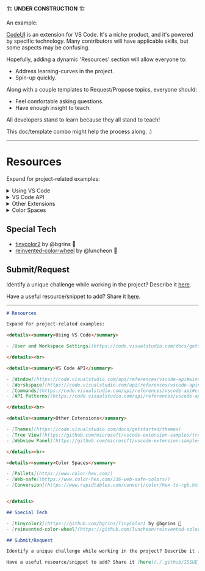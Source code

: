 🏗 **UNDER CONSTRUCTION** 🏗


An example:

[CodeUI](github.com/ryanraposo/codeui) is an extension for VS Code. It's a niche product, and it's powered by specific technology. Many contributors will have applicable skills, but some aspects may be confusing. 

Hopefully, adding a dynamic 'Resources' section will allow everyone to:
- Address learning-curves in the project.
- Spin-up quickly.

Along with a couple templates to Request/Propose topics, everyone should:
- Feel comfortable asking questions.
- Have enough insight to teach.

All developers stand to learn because they all stand to teach!

This doc/template combo might help the process along. :)

---

# Resources

Expand for project-related examples:

<details><summary>Using VS Code</summary>

- [Themes](https://code.visualstudio.com/docs/getstarted/themes)
- [User and Workspace Settings](https://code.visualstudio.com/docs/getstarted/settings)

</details>

<details><summary>VS Code API</summary>

- [Window](https://code.visualstudio.com/api/references/vscode-api#window)
- [Worskspace](https://code.visualstudio.com/api/references/vscode-api#workspace)
- [Commands](https://code.visualstudio.com/api/references/vscode-api#commands)
- [API Patterns](https://code.visualstudio.com/api/references/vscode-api#api-patterns)

</details>

<details><summary>Other Extensions</summary>

- [Tree View](https://github.com/microsoft/vscode-extension-samples/tree/master/webview-view-sample)
- [Webview Panel](https://github.com/microsoft/vscode-extension-samples/tree/master/webview-view-sample)

</details>

<details><summary>Color Spaces</summary>

- [Pallets](https://www.color-hex.com/)
- [Web-safe](https://www.color-hex.com/216-web-safe-colors/)
- [Conversion](https://www.rapidtables.com/convert/color/hex-to-rgb.html)


</details>

## Special Tech

- [tinycolor2](https://github.com/bgrins/TinyColor) by @bgrins 🙏
- [reinvented-color-wheel](https://github.com/luncheon/reinvented-color-wheel) by @luncheon 🙏

## Submit/Request

Identify a unique challenge while working in the project? Describe it [here](./.github/ISSUE_TEMPLATE/request--resources-.md).

Have a useful resource/snippet to add? Share it [here](./.github/ISSUE_TEMPLATE/propose--resources-.md).

---

```markdown
# Resources

Expand for project-related examples:

<details><summary>Using VS Code</summary>

- [User and Workspace Settings](https://code.visualstudio.com/docs/getstarted/settings)

</details><br>

<details><summary>VS Code API</summary>

- [Window](https://code.visualstudio.com/api/references/vscode-api#window)
- [Worskspace](https://code.visualstudio.com/api/references/vscode-api#workspace)
- [Commands](https://code.visualstudio.com/api/references/vscode-api#commands)
- [API Patterns](https://code.visualstudio.com/api/references/vscode-api#api-patterns)

</details><br>

<details><summary>Other Extensions</summary>

- [Themes](https://code.visualstudio.com/docs/getstarted/themes)
- [Tree View](https://github.com/microsoft/vscode-extension-samples/tree/master/webview-view-sample)
- [Webview Panel](https://github.com/microsoft/vscode-extension-samples/tree/master/webview-view-sample)

</details><br>

<details><summary>Color Spaces</summary>

- [Pallets](https://www.color-hex.com/)
- [Web-safe](https://www.color-hex.com/216-web-safe-colors/)
- [Conversion](https://www.rapidtables.com/convert/color/hex-to-rgb.html)


</details>

## Special Tech

- [tinycolor2](https://github.com/bgrins/TinyColor) by @bgrins 🙏
- [reinvented-color-wheel](https://github.com/luncheon/reinvented-color-wheel) by @luncheon 🙏

## Submit/Request

Identify a unique challenge while working in the project? Describe it [here](./.github/ISSUE_TEMPLATE/request--resources-.md).

Have a useful resource/snippet to add? Share it [here](./.github/ISSUE_TEMPLATE/propose--resources-.md).
```

